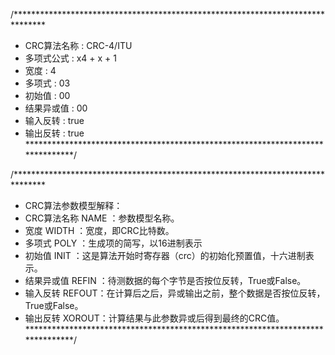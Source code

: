 /*******************************************************************************
* CRC算法名称   : CRC-4/ITU
* 多项式公式    : x4 + x + 1
* 宽度          : 4
* 多项式        : 03
* 初始值        : 00
* 结果异或值    : 00
* 输入反转      : true
* 输出反转      : true
*******************************************************************************/

/*******************************************************************************
* CRC算法参数模型解释： 
* CRC算法名称 NAME  ：参数模型名称。 
* 宽度        WIDTH ：宽度，即CRC比特数。 
* 多项式      POLY  ：生成项的简写，以16进制表示 
* 初始值      INIT  ：这是算法开始时寄存器（crc）的初始化预置值，十六进制表示。 
* 结果异或值  REFIN ：待测数据的每个字节是否按位反转，True或False。 
* 输入反转    REFOUT：在计算后之后，异或输出之前，整个数据是否按位反转，True或False。 
* 输出反转    XOROUT：计算结果与此参数异或后得到最终的CRC值。
*******************************************************************************/
